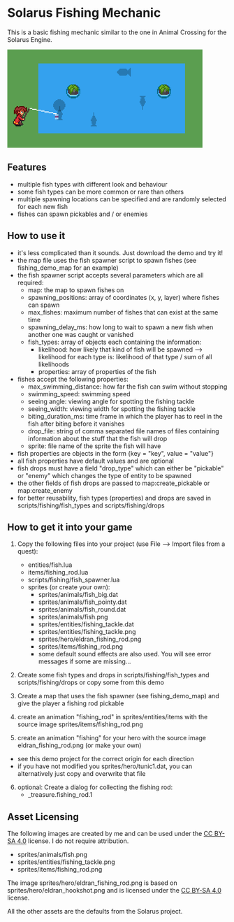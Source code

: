 # Solarus Fishing Mechanic
This is a basic fishing mechanic similar to the one in Animal Crossing for the Solarus Engine.

![screenshot](screenshots/1.png?raw=true "Screenshot")

## Features
- multiple fish types with different look and behaviour
- some fish types can be more common or rare than others
- multiple spawning locations can be specified and are randomly selected for each new fish
- fishes can spawn pickables and / or enemies

## How to use it
- it's less complicated than it sounds. Just download the demo and try it!
- the map file uses the fish spawner script to spawn fishes (see fishing_demo_map for an example)
- the fish spawner script accepts several parameters which are all required:
    - map: the map to spawn fishes on
    - spawning_positions: array of coordinates (x, y, layer) where fishes can spawn
    - max_fishes: maximum number of fishes that can exist at the same time
    - spawning_delay_ms: how long to wait to spawn a new fish when another one was caught or vanished
    - fish_types: array of objects each containing the information:
        - likelihood: how likely that kind of fish will be spawned --> likelihood for each type is: likelihood of that type / sum of all likelihoods
        - properties: array of properties of the fish
- fishes accept the following properties:
    - max_swimming_distance: how far the fish can swim without stopping
    - swimming_speed: swimming speed
    - seeing angle: viewing angle for spotting the fishing tackle
    - seeing_width: viewing width for spotting the fishing tackle
    - biting_duration_ms: time frame in which the player has to reel in the fish after biting before it vanishes
    - drop_file: string of comma separated file names of files containing information about the stuff that the fish will drop
    - sprite: file name of the sprite the fish will have
- fish properties are objects in the form {key = "key", value = "value"}
- all fish properties have default values and are optional
- fish drops must have a field "drop_type" which can either be "pickable" or "enemy" which changes the type of entity to be spawned
- the other fields of fish drops are passed to map:create_pickable or map:create_enemy
- for better reusability, fish types (properties) and drops are saved in scripts/fishing/fish_types and scripts/fishing/drops

## How to get it into your game
1. Copy the following files into your project (use File --> Import files from a quest):
    - entities/fish.lua
    - items/fishing_rod.lua
    - scripts/fishing/fish_spawner.lua
    - sprites (or create your own):
        - sprites/animals/fish_big.dat
        - sprites/animals/fish_pointy.dat
        - sprites/animals/fish_round.dat
        - sprites/animals/fish.png
        - sprites/entities/fishing_tackle.dat
        - sprites/entities/fishing_tackle.png
        - sprites/hero/eldran_fishing_rod.png
        - sprites/items/fishing_rod.png
        - some default sound effects are also used. You will see error messages if some are missing...

2. Create some fish types and drops in scripts/fishing/fish_types and scripts/fishing/drops or copy some from this demo

3. Create a map that uses the fish spawner (see fishing_demo_map) and give the player a fishing rod pickable

4. create an animation "fishing_rod" in sprites/entities/items with the source image sprites/items/fishing_rod.png

5. create an animation "fishing" for your hero with the source image eldran_fishing_rod.png (or make your own)
  - see this demo project for the correct origin for each direction
  - if you have not modified you sprites/hero/tunic1.dat, you can alternatively just copy and overwrite that file

6. optional: Create a dialog for collecting the fishing rod:
    - \_treasure.fishing_rod.1

## Asset Licensing
The following images are created by me and can be used under the [CC BY-SA 4.0](https://creativecommons.org/licenses/by-sa/4.0/) license. I do not require attribution.
  - sprites/animals/fish.png
  - sprites/entities/fishing_tackle.png
  - sprites/items/fishing_rod.png

The image sprites/hero/eldran_fishing_rod.png is based on sprites/hero/eldran_hookshot.png and is licensed under the [CC BY-SA 4.0](https://creativecommons.org/licenses/by-sa/4.0/) license.

All the other assets are the defaults from the Solarus project.
